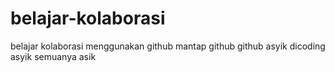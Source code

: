 # belajar-kolaborasi
belajar kolaborasi menggunakan github
mantap github
github asyik
dicoding asyik
semuanya asik

